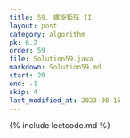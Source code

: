 ```yaml
---
title: 59. 螺旋矩阵 II
layout: post
category: algorithm
pk: 6.2
order: 59
file: Solution59.java
markdown: Solution59.md
start: 20
end: -1
skip: 4
last_modified_at: 2023-08-15
---
```


{% include leetcode.md %}